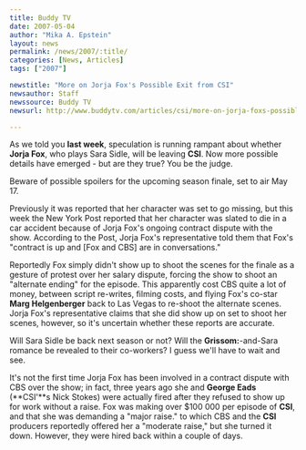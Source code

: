```yaml
---
title: Buddy TV 
date: 2007-05-04
author: "Mika A. Epstein"
layout: news
permalink: /news/2007/:title/
categories: [News, Articles]
tags: ["2007"]

newstitle: "More on Jorja Fox's Possible Exit from CSI"
newsauthor: Staff
newssource: Buddy TV 
newsurl: http://www.buddytv.com/articles/csi/more-on-jorja-foxs-possible-ex-6214.aspx

---
```


As we told you **last week**, speculation is running rampant about whether **Jorja Fox**, who plays Sara Sidle, will be leaving **CSI**. Now more possible details have emerged - but are they true? You be the judge. 

Beware of possible spoilers for the upcoming season finale, set to air May 17.

Previously it was reported that her character was set to go missing, but this week the New York Post reported that her character was slated to die in a car accident because of Jorja Fox's ongoing contract dispute with the show. According to the Post, Jorja Fox's representative told them that Fox's "contract is up and [Fox and CBS] are in conversations."

Reportedly Fox simply didn't show up to shoot the scenes for the finale as a gesture of protest over her salary dispute, forcing the show to shoot an "alternate ending" for the episode. This apparently cost CBS quite a lot of money, between script re-writes, filming costs, and flying Fox's co-star **Marg Helgenberger** back to Las Vegas to re-shoot the alternate scenes. Jorja Fox's representative claims that she did show up on set to shoot her scenes, however, so it's uncertain whether these reports are accurate. 

Will Sara Sidle be back next season or not? Will the **Grissom:**-and-Sara romance be revealed to their co-workers? I guess we'll have to wait and see. 

It's not the first time Jorja Fox has been involved in a contract dispute with CBS over the show; in fact, three years ago she and **George Eads** (**CSI'**s Nick Stokes) were actually fired after they refused to show up for work without a raise. Fox was making over $100 000 per episode of **CSI**, and that she was demanding a "major raise." to which CBS and the **CSI** producers reportedly offered her a "moderate raise," but she turned it down. However, they were hired back within a couple of days.